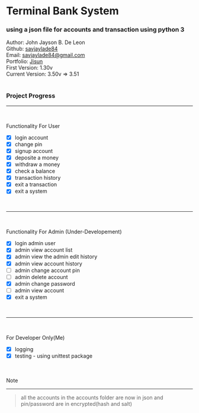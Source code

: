 # Terminal Bank System

### using a json file for accounts and transaction using python 3<br>

Author: John Jayson B. De Leon<br>
Github: [savjaylade84](github.com/savjaylade84) <br>
Email: savjaylade84@gmail.com<br>
Portfolio: [Jisun](https://savjaylade84.github.io/Jisun.github.io/)<br>
First Version: 1.30v<br>
Current Version: 3.50v => 3.51 <br><br>
### Project Progress <br>
<hr><br>

Functionality For User<br>

- [x] login account
- [x] change pin
- [x] signup account
- [x] deposite a money
- [x] withdraw a money
- [x] check a balance
- [x] transaction history
- [x] exit a transaction
- [x] exit a system

<br>
<hr><br>

Functionality For Admin (Under-Developement)<br>

- [x] login admin user
- [x] admin view account list
- [x] admin view the admin edit history
- [x] admin view account history
- [ ] admin change account pin
- [ ] admin delete account
- [x] admin change password
- [ ] admin view account
- [x] exit a system

<br>
<hr><br>

For Developer Only(Me)<br>

- [x] logging
- [x] testing - using unittest package

<br><br>
Note
<hr>

> all the accounts in the accounts folder are now in json and pin/password are in encrypted(hash and salt)
